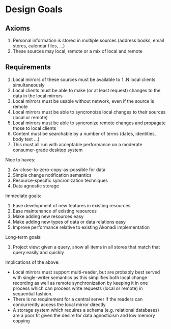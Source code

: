 # Design Goals
## Axioms
1. Personal information is stored in multiple sources (address books, email stores, calendar files, ...)
2. These sources may local, remote or a mix of local and remote

## Requirements
1. Local mirrors of these sources must be available to 1..N local clients simultaneously
2. Local clients must be able to make (or at least request) changes to the data in the local mirrors
3. Local mirrors must be usable without network, even if the source is remote
4. Local mirrors must be able to syncronoize local changes to their sources (local or remote)
5. Local mirrors must be able to syncronize remote changes and propagate those to local clients
6. Content must be searchable by a number of terms (dates, identities, body text ...)
7. This must all run with acceptable performance on a moderate consumer-grade desktop system

Nice to haves:

1. As-close-to-zero-copy-as-possible for data
2. Simple change notification semantics
3. Resource-specific syncronization techniques
4. Data agnostic storage

Immediate goals:

1. Ease development of new features in existing resources
2. Ease maintenance of existing resources
3. Make adding new resources easy
4. Make adding new types of data or data relations easy
5. Improve performance relative to existing Akonadi implementation

Long-term goals:

1. Project view: given a query, show all items in all stores that match that query easily and quickly

Implications of the above:

* Local mirrors must support multi-reader, but are probably best served with single-writer semantics as this simplifies both local change recording as well as remote synchronization by keeping it in one process which can process write requests (local or remote) in sequential fashion.
* There is no requirement for a central server if the readers can concurrently access the local mirror directly
* A storage system which requires a schema (e.g. relational databases) are a poor fit given the desire for data agnosticism and low memory copying


